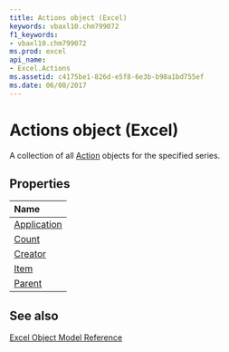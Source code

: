 ```yaml
---
title: Actions object (Excel)
keywords: vbaxl10.chm799072
f1_keywords:
- vbaxl10.chm799072
ms.prod: excel
api_name:
- Excel.Actions
ms.assetid: c4175be1-826d-e5f8-6e3b-b98a1bd755ef
ms.date: 06/08/2017
---
```



# Actions object (Excel)

A collection of all [Action](Excel.Action.md) objects for the specified series.


## Properties



|Name|
|:-----|
|[Application](Excel.Actions.Application.md)|
|[Count](Excel.Actions.Count.md)|
|[Creator](Excel.Actions.Creator.md)|
|[Item](Excel.Actions.Item.md)|
|[Parent](Excel.Actions.Parent.md)|

## See also


[Excel Object Model Reference](overview/Excel/object-model.md)
